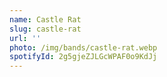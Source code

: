 ```yaml
---
name: Castle Rat
slug: castle-rat
url: ''
photo: /img/bands/castle-rat.webp
spotifyId: 2g5gjeZJLGcWPAF0o9KdJj
---
```


